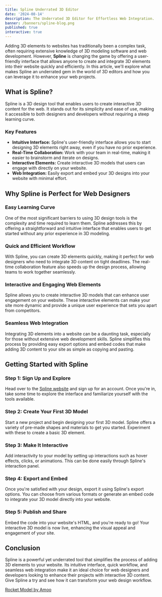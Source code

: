 ```yaml
---
title: Spline Underrated 3D Editor
date: '2024-08-14'
description: The Underrated 3D Editor for Effortless Web Integration.
banner: /banners/spline-blog.png
published: true
interactive: true
---
```


<script>
  import { onMount } from 'svelte';
  import { Application } from '@splinetool/runtime';

  let canvas;

  onMount(() => {
    const app = new Application(canvas);
    app.load('https://prod.spline.design/j1scFhnSyz-nxIJj/scene.splinecode');
  });
</script>

Adding 3D elements to websites has traditionally been a complex task, often requiring extensive knowledge of 3D modeling software and web development. However, **Spline** is changing the game by offering a user-friendly interface that allows anyone to create and integrate 3D elements into their website quickly and efficiently. In this article, we'll explore what makes Spline an underrated gem in the world of 3D editors and how you can leverage it to enhance your web projects.

## What is Spline?

Spline is a 3D design tool that enables users to create interactive 3D content for the web. It stands out for its simplicity and ease of use, making it accessible to both designers and developers without requiring a steep learning curve.

### Key Features

- **Intuitive Interface:** Spline's user-friendly interface allows you to start designing 3D elements right away, even if you have no prior experience.
- **Real-Time Collaboration:** Work with your team in real-time, making it easier to brainstorm and iterate on designs.
- **Interactive Elements:** Create interactive 3D models that users can engage with directly on your website.
- **Web Integration:** Easily export and embed your 3D designs into your website with minimal effort.

## Why Spline is Perfect for Web Designers

### Easy Learning Curve

One of the most significant barriers to using 3D design tools is the complexity and time required to learn them. Spline addresses this by offering a straightforward and intuitive interface that enables users to get started without any prior experience in 3D modeling.

### Quick and Efficient Workflow

With Spline, you can create 3D elements quickly, making it perfect for web designers who need to integrate 3D content on tight deadlines. The real-time collaboration feature also speeds up the design process, allowing teams to work together seamlessly.

### Interactive and Engaging Web Elements

Spline allows you to create interactive 3D models that can enhance user engagement on your website. These interactive elements can make your site more dynamic and provide a unique user experience that sets you apart from competitors.

### Seamless Web Integration

Integrating 3D elements into a website can be a daunting task, especially for those without extensive web development skills. Spline simplifies this process by providing easy export options and embed codes that make adding 3D content to your site as simple as copying and pasting.

## Getting Started with Spline

### Step 1: Sign Up and Explore

Head over to the [Spline website](https://spline.design/) and sign up for an account. Once you're in, take some time to explore the interface and familiarize yourself with the tools available.

### Step 2: Create Your First 3D Model

Start a new project and begin designing your first 3D model. Spline offers a variety of pre-made shapes and materials to get you started. Experiment with these to create a basic 3D element.

### Step 3: Make It Interactive

Add interactivity to your model by setting up interactions such as hover effects, clicks, or animations. This can be done easily through Spline's interaction panel.

### Step 4: Export and Embed

Once you're satisfied with your design, export it using Spline's export options. You can choose from various formats or generate an embed code to integrate your 3D model directly into your website.

### Step 5: Publish and Share

Embed the code into your website's HTML, and you're ready to go! Your interactive 3D model is now live, enhancing the visual appeal and engagement of your site.

## Conclusion

Spline is a powerful yet underrated tool that simplifies the process of adding 3D elements to your website. Its intuitive interface, quick workflow, and seamless web integration make it an ideal choice for web designers and developers looking to enhance their projects with interactive 3D content. Give Spline a try and see how it can transform your web design workflow.

[Rocket Model by Amoo](https://app.spline.design/community/file/b4038f67-d1ec-4ebb-b906-22f501a72f25)

<div class="w-full h-full flex items-center justify-center">
  <canvas bind:this={canvas} class="w-3/4 h-3/4 max-w-2xl max-h-2xl rounded-2xl overflow-hidden"></canvas>
</div>

